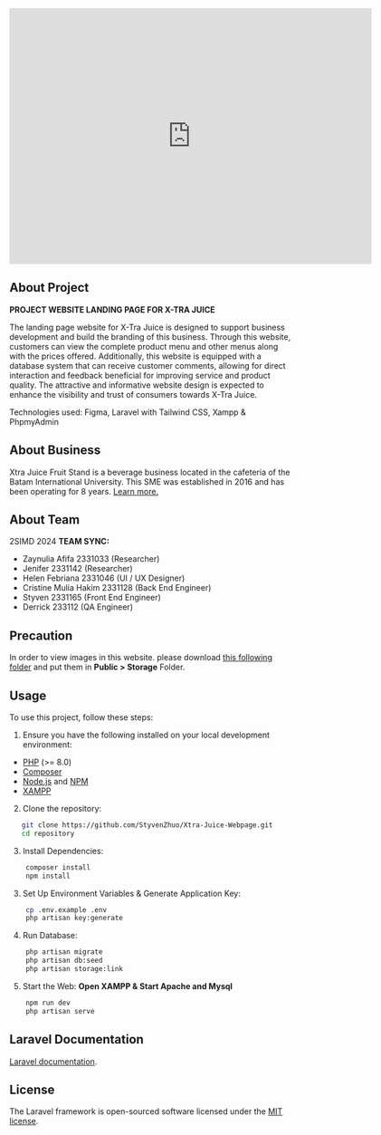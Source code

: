 <p align="center"><iframe src="https://jumpshare.com/embed/h4SdaOT7ClLF7JUVZ9dY" alt="Xtra-Juice Logo" frameborder="0" width="640" height="452" webkitallowfullscreen="" mozallowfullscreen="" allowfullscreen=""></iframe></p>


## About Project

**PROJECT WEBSITE LANDING PAGE FOR X-TRA JUICE** 

The landing page website for X-Tra Juice is designed to support business development and build the branding of this business. Through this website, customers can view the complete product menu and other menus along with the prices offered. Additionally, this website is equipped with a database system that can receive customer comments, allowing for direct interaction and feedback beneficial for improving service and product quality. The attractive and informative website design is expected to enhance the visibility and trust of consumers towards X-Tra Juice.

Technologies used: Figma, Laravel with Tailwind CSS, Xampp & PhpmyAdmin


## About Business

Xtra Juice Fruit Stand is a beverage business located in the cafeteria of the Batam International University. This SME was established in 2016 and has been operating for 8 years.
[Learn more.](https://drive.google.com/file/d/18m9ewZhL55eJ9hdqFJQl0XEmI43x9ru_/view?usp=drive_link)


## About Team

2SIMD 2024
**TEAM SYNC:**
- Zaynulia Afifa 2331033 (Researcher)
- Jenifer 2331142 (Researcher)
- Helen Febriana 2331046 (UI / UX Designer)
- Cristine Mulia Hakim 2331128 (Back End Engineer)
- Styven 2331165 (Front End Engineer)
- Derrick 233112 (QA Engineer)


## Precaution

In order to view images in this website. please download [this following folder]() and put them in **Public > Storage** Folder.


## Usage

To use this project, follow these steps:

1. Ensure you have the following installed on your local development environment:
- [PHP](https://www.php.net/downloads.php) (>= 8.0)
- [Composer](https://getcomposer.org/download/)
- [Node.js](https://nodejs.org/en/download/) and [NPM](https://www.npmjs.com/get-npm)
- [XAMPP](https://www.apachefriends.org/index.html)

2. Clone the repository: 
```bash
   git clone https://github.com/StyvenZhuo/Xtra-Juice-Webpage.git
   cd repository
```

3. Install Dependencies:
```bash
    composer install
    npm install
```

3. Set Up Environment Variables & Generate Application Key:
```bash
    cp .env.example .env
    php artisan key:generate
```

4. Run Database:
```bash
    php artisan migrate
    php artisan db:seed
    php artisan storage:link
```

5. Start the Web:
**Open XAMPP & Start Apache and Mysql**
```bash
    npm run dev
    php artisan serve
```



## Laravel Documentation

[Laravel documentation](https://laravel.com/docs/contributions).


## License

The Laravel framework is open-sourced software licensed under the [MIT license](https://opensource.org/licenses/MIT).
